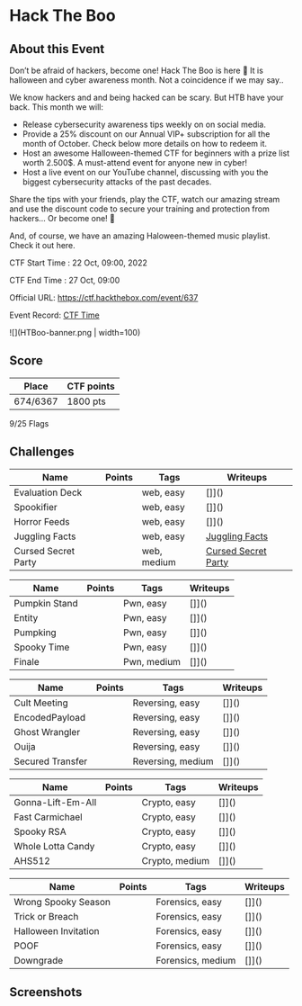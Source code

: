 # Hack The Boo



## About this Event

Don’t be afraid of hackers, become one! Hack The Boo is here 🎃
It is halloween and cyber awareness month. Not a coincidence if we may say.. 

We know hackers and and being hacked can be scary. But HTB have your back. 
This month we will:
- Release cybersecurity awareness tips weekly on on social media.  
- Provide a 25% discount on our Annual VIP+ subscription for all the month of October. Check below more details on how to redeem it.
 - Host an awesome Halloween-themed CTF for beginners with a prize list worth 2.500$. A must-attend event for anyone new in cyber!
- Host a live event on our YouTube channel, discussing with you the biggest cybersecurity attacks of the past decades.

Share the tips with your friends, play the CTF, watch our amazing stream and use the discount code to secure your training and protection from hackers… Or become one! 👻

And, of course, we have an amazing Haloween-themed music playlist. Check it out here. 

CTF Start Time :  22 Oct, 09:00, 2022

CTF End Time : 27 Oct, 09:00

Official URL: https://ctf.hackthebox.com/event/637

Event Record: [CTF Time](https://ctftime.org/event/1567)

![](HTBoo-banner.png | width=100)

## Score

| Place | CTF points |
|-------|------------|
| 674/6367| 1800 pts |

9/25 Flags

## Challenges
| Name | Points | Tags | Writeups |
|------|--------|------|----------|
|Evaluation Deck | |web, easy|[]]()|
|Spookifier | |web, easy|[]]()|
|Horror Feeds| |web, easy|[]]()|
|Juggling Facts| |web, easy|[Juggling Facts](./Juggling%20Facts/README.md)|
|Cursed Secret Party| |web, medium|[Cursed Secret Party](./Cursed%20Secret%20Party/README.md)|

| Name | Points | Tags | Writeups |
|------|--------|------|----------|
|Pumpkin Stand| |Pwn, easy|[]]()|
|Entity| |Pwn, easy|[]]()|
|Pumpking| |Pwn, easy|[]]()|
|Spooky Time| |Pwn, easy|[]]()|
|Finale| |Pwn, medium|[]]()|

| Name | Points | Tags | Writeups |
|------|--------|------|----------|
|Cult Meeting| |Reversing, easy|[]]()|
|EncodedPayload| |Reversing, easy|[]]()|
|Ghost Wrangler| |Reversing, easy|[]]()|
|Ouija| |Reversing, easy|[]]()|
|Secured Transfer| |Reversing, medium|[]]()|

| Name | Points | Tags | Writeups |
|------|--------|------|----------|
|Gonna-Lift-Em-All| |Crypto, easy |[]]()|
|Fast Carmichael||Crypto, easy |[]]()|
|Spooky RSA| |Crypto, easy |[]]()|
|Whole Lotta Candy| |Crypto, easy |[]]()|
|AHS512| |Crypto, medium|[]]()|

| Name | Points | Tags | Writeups |
|------|--------|------|----------|
|Wrong Spooky Season| |Forensics, easy|[]]()|
|Trick or Breach| |Forensics, easy|[]]()|
|Halloween Invitation| |Forensics, easy|[]]()|
|POOF| |Forensics, easy|[]]()|
|Downgrade| |Forensics, medium|[]]()|






## Screenshots
